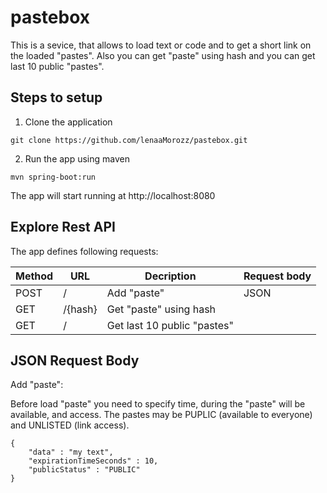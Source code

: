 # pastebox

This is a sevice, that allows to load text or code and to get a short link on the loaded "pastes". Also you can get "paste" using hash and you can get last 10 public "pastes". 

## Steps to setup
1. Clone the application
```
git clone https://github.com/lenaaMorozz/pastebox.git
```
2. Run the app using maven
```
mvn spring-boot:run
```
The app will start running at http://localhost:8080

## Explore Rest API
The app defines following requests:

 Method| URL | Decription |Request body |
|----------|----------|----------|----------|
| POST    | /  | Add "paste"   | JSON |
| GET  | /{hash}   | Get "paste" using hash   | |
| GET    | /  | Get last 10 public "pastes"   | |

## JSON Request Body
Add "paste":

Before load "paste" you need to specify time, during the "paste" will be available, and access. The pastes may be PUPLIC (available to everyone) and UNLISTED (link access).
```
{
    "data" : "my text",
    "expirationTimeSeconds" : 10,
    "publicStatus" : "PUBLIC"
}
```


